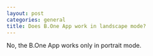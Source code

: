 ```yaml
---
layout: post
categories: general
title: Does B.One App work in landscape mode?
---
```


No, the B.One App works only in portrait mode.